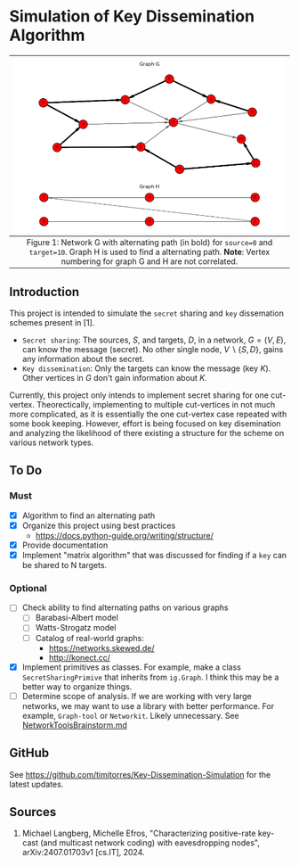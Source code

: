 # Simulation of Key Dissemination Algorithm

| ![](images/small_network_with_alt_path.png) |
|:--:|
| Figure 1: Network G with alternating path (in bold) for `source=0` and `target=10`. Graph H is used to find a alternating path. **Note**: Vertex numbering for graph G and H are not correlated. |

## Introduction

This project is intended to simulate the `secret` sharing and `key` dissemation schemes present in [1].

* `Secret sharing`: The sources, $S$, and targets, $D$, in a network, $G=(V,E)$, can know the message (secret). No other single node, $V\backslash \{S,D\}$, gains any information about the secret. 
* `Key dissemination`: Only the targets can know the message (key $K$). Other vertices in $G$ don't gain information about $K$.

Currently, this project only intends to implement secret sharing for one cut-vertex. Theorectically, implementing to multiple cut-vertices in not much more complicated, as it is essentially the one cut-vertex case repeated with some book keeping. However, effort is being focused on key disemination and analyzing the likelihood of there existing a structure for the scheme on various network types.

## To Do

### Must

* [x] Algorithm to find an alternating path
* [x] Organize this project using best practices 
  * https://docs.python-guide.org/writing/structure/
* [x] Provide documentation
* [x] Implement "matrix algorithm" that was discussed for finding if a `key` can be shared to N targets.

### Optional

* [ ] Check ability to find alternating paths on various graphs
  * [ ] Barabasi-Albert model
  * [ ] Watts-Strogatz model
  * [ ] Catalog of real-world graphs:
    * https://networks.skewed.de/
    * http://konect.cc/
* [x] Implement primitives as classes. For example, make a class `SecretSharingPrimive` that inherits from `ig.Graph`. I think this may be a better way to organize things.
* [ ] Determine scope of analysis. If we are working with very large networks, we may want to use a library with better performance. For example, `Graph-tool` or `Networkit`. Likely unnecessary. See [NetworkToolsBrainstorm.md](NetworkToolsBrainstorm.md)

## GitHub

See https://github.com/timjtorres/Key-Dissemination-Simulation for the latest updates.

## Sources

1. Michael Langberg, Michelle Efros, "Characterizing positive-rate key-cast (and multicast network coding) with eavesdropping nodes", arXiv:2407.01703v1 [cs.IT], 2024.
